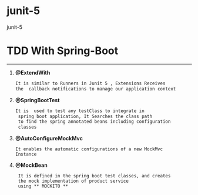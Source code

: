 # junit-5
junit-5 



# TDD With Spring-Boot
------------------------------------------------------

1.  **@ExtendWith**

      ```sh
      It is similar to Runners in Junit 5 , Extensions Receives
      the  callback notifications to manage our application context
      ```

2.  **@SpringBootTest**

      ```sh
      It is  used to test any testClass to integrate in
       spring boot application, It Searches the class path
       to find the spring annotated beans including configuration
       classes
      ```

3.  **@AutoConfigureMockMvc**

        
        It enables the automatic configurations of a new MockMvc
        Instance
        




4.  **@MockBean**

       
         It is defined in the spring boot test classes, and creates
         the mock implementation of product service
         using ** MOCKITO ** 
     
